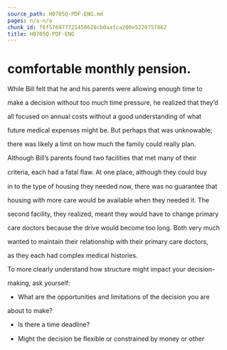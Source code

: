 ```yaml
---
source_path: H0705Q-PDF-ENG.md
pages: n/a-n/a
chunk_id: f6f576977721450628cb0aafca200e522075f862
title: H0705Q-PDF-ENG
---
```

# comfortable monthly pension.

While Bill felt that he and his parents were allowing enough time to

make a decision without too much time pressure, he realized that they’d

all focused on annual costs without a good understanding of what

future medical expenses might be. But perhaps that was unknowable;

there was likely a limit on how much the family could really plan.

Although Bill’s parents found two facilities that met many of their

criteria, each had a fatal ﬂaw. At one place, although they could buy

in to the type of housing they needed now, there was no guarantee that

housing with more care would be available when they needed it. The

second facility, they realized, meant they would have to change primary

care doctors because the drive would become too long. Both very much

wanted to maintain their relationship with their primary care doctors,

as they each had complex medical histories.

To more clearly understand how structure might impact your decision-

making, ask yourself:

- What are the opportunities and limitations of the decision you are

about to make?

- Is there a time deadline?

- Might the decision be ﬂexible or constrained by money or other
